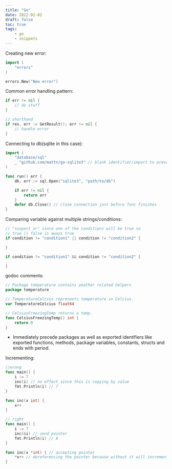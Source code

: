 ```yaml
---
title: "Go"
date: 2022-02-02
draft: false
toc: true
tags:
    - go
    - snippets
---
```


Creating new error:

```go
import (
    "errors"
)

errors.New("New error")
```

Common error handling pattern:

```go
if err != nil {
    // do stuff
}

// shorthand
if res, err := GetResult(); err != nil {
    // handle error
}
```

Connecting to db(sqlite in this case):

```go
import (
    "database/sql"
    _ "github.com/mattn/go-sqlite3" // blank identifier/import to prevent go compiler from removing
)

func run() err {
    db, err := sql.Open("sqlite3", "path/to/db")

    if err != nil {
        return err
    }
    defer db.Close() // close connection just before func finishes
}
```

Comparing variable against multiple strings/conditions:

```go
// "suspect or" since one of the conditions will be true so
// true || false is aways true
if condition != "condition1" || condition != "condition2" {

}

if condition != "condition1" && condition != "condition2" {

}
```

godoc comments:

```go
// Package temperature contains weather related helpers
package temperature

// TemperatureCelcius represents temperature in Celcius.
var TemperatureCelcius float64

// CelsiusFreezingTemp returns a temp.
func CelsiusFreezingTemp() int {
    return 0
}
```

-   Immediately precede packages as well as exported identifiers like exported functions, methods, package variables, constants, structs and ends with period.

Incrementing:

```go
//wrong
func main() {
    i := 7
    inc(i) // no effect since this is copying by value
    fmt.Println(i) // 7
}

func inc(x int) {
    x++
}
```

```go
// right
func main() {
    i := 7
    inc(&i) // send pointer
    fmt.Println(i) // 8
}

func inc(x *int) { // accepting pointer
    *x++ // dereferencing the pointer because without it will increment the memory addr
}
```
